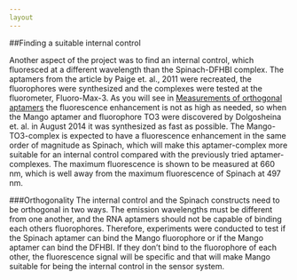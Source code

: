 ```yaml
--- 
layout
---
```


##Finding a suitable internal control

Another aspect of the project was to find an internal control, which fluoresced at a different wavelength than the Spinach-DFHBI complex. The aptamers from the article by Paige et. al., 2011 were recreated, the fluorophores were synthesized and the complexes were tested at the fluorometer, Fluoro-Max-3. As you will see in [Measurements of orthogonal aptamers](orthogonaldata.html) the fluorescence enhancement is not as high as needed, so when the Mango aptamer and fluorophore TO3 were discovered by Dolgosheina et. al. in August 2014 it was synthesized as fast as possible. The Mango-TO3-complex is expected to have a fluorescence enhancement in the same order of magnitude as Spinach, which will make this aptamer-complex more suitable for an internal control compared with the previously tried aptamer-complexes. The maximum fluorescence is shown to be measured at 660 nm, which is well away from the maximum fluorescence of Spinach at 497 nm. ###OrthogonalityThe internal control and the Spinach constructs need to be orthogonal in two ways. The emission wavelengths must be different from one another, and the RNA aptamers should not be capable of binding each others fluorophores. Therefore, experiments were conducted to test if the Spinach aptamer can bind the Mango fluorophore or if the Mango aptamer can bind the DFHBI. If they don’t bind to the fluorophore of each other, the fluorescence signal will be specific and that will make Mango suitable for being the internal control in the sensor system.  
